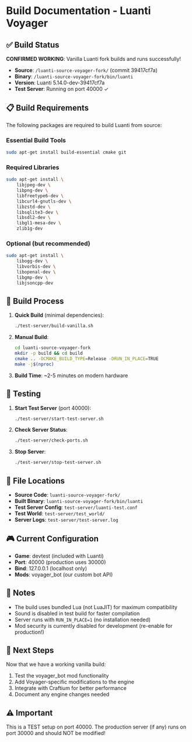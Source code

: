 # Build Documentation - Luanti Voyager

## ✅ Build Status

**CONFIRMED WORKING**: Vanilla Luanti fork builds and runs successfully!

- **Source**: `/luanti-source-voyager-fork/` (commit 39417cf7a)
- **Binary**: `/luanti-source-voyager-fork/bin/luanti`
- **Version**: Luanti 5.14.0-dev-39417cf7a
- **Test Server**: Running on port 40000 ✓

## 📋 Build Requirements

The following packages are required to build Luanti from source:

### Essential Build Tools
```bash
sudo apt-get install build-essential cmake git
```

### Required Libraries
```bash
sudo apt-get install \
    libjpeg-dev \
    libpng-dev \
    libfreetype6-dev \
    libcurl4-gnutls-dev \
    libzstd-dev \
    libsqlite3-dev \
    libsdl2-dev \
    libgl1-mesa-dev \
    zlib1g-dev
```

### Optional (but recommended)
```bash
sudo apt-get install \
    libogg-dev \
    libvorbis-dev \
    libopenal-dev \
    libgmp-dev \
    libjsoncpp-dev
```

## 🔨 Build Process

1. **Quick Build** (minimal dependencies):
   ```bash
   ./test-server/build-vanilla.sh
   ```

2. **Manual Build**:
   ```bash
   cd luanti-source-voyager-fork
   mkdir -p build && cd build
   cmake .. -DCMAKE_BUILD_TYPE=Release -DRUN_IN_PLACE=TRUE
   make -j$(nproc)
   ```

3. **Build Time**: ~2-5 minutes on modern hardware

## 🧪 Testing

1. **Start Test Server** (port 40000):
   ```bash
   ./test-server/start-test-server.sh
   ```

2. **Check Server Status**:
   ```bash
   ./test-server/check-ports.sh
   ```

3. **Stop Server**:
   ```bash
   ./test-server/stop-test-server.sh
   ```

## 📁 File Locations

- **Source Code**: `luanti-source-voyager-fork/`
- **Built Binary**: `luanti-source-voyager-fork/bin/luanti`
- **Test Server Config**: `test-server/luanti-test.conf`
- **Test World**: `test-server/test_world/`
- **Server Logs**: `test-server/test-server.log`

## 🎮 Current Configuration

- **Game**: devtest (included with Luanti)
- **Port**: 40000 (production uses 30000)
- **Bind**: 127.0.0.1 (localhost only)
- **Mods**: voyager_bot (our custom bot API)

## 📝 Notes

- The build uses bundled Lua (not LuaJIT) for maximum compatibility
- Sound is disabled in test build for faster compilation
- Server runs with `RUN_IN_PLACE=1` (no installation needed)
- Mod security is currently disabled for development (re-enable for production!)

## 🚀 Next Steps

Now that we have a working vanilla build:
1. Test the voyager_bot mod functionality
2. Add Voyager-specific modifications to the engine
3. Integrate with Craftium for better performance
4. Document any engine changes needed

## ⚠️ Important

This is a TEST setup on port 40000. The production server (if any) runs on port 30000 and should NOT be modified!